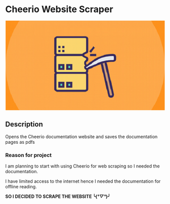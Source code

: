 # Cheerio Website Scraper

![Image](/image/i.png)

## Description

Opens the Cheerio documentation website and saves the documentation pages as pdfs

### Reason for project

I am planning to start with using Cheerio for web scraping so I needed the documentation.

I have limited access to the internet hence I needed the documentation for offline reading.

**SO I DECIDED TO SCRAPE THE WEBSITE ╰(*°▽°*)╯**
